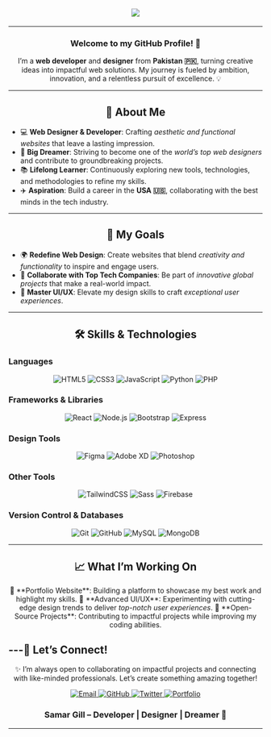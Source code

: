 
<!-- Advanced Header with Typing Animation -->
<h1 align="center">
  <img src="https://readme-typing-svg.demolab.com?font=Fira+Code&weight=600&size=36&duration=3000&pause=700&color=00A1D6&center=true&vCenter=true&width=900&lines=👋+Hey,+I'm+Samar+Gill!;🌐+Full-Stack+Developer+%26+Designer;🚀+Turning+Dreams+into+Web+Realities;💡+Innovating+the+Future+One+Pixel+at+a+Time" />
</h1>

---

<h3 align="center">Welcome to my GitHub Profile! 🌟</h3>  
<p align="center">  
I’m a <strong>web developer</strong> and <strong>designer</strong> from <strong>Pakistan 🇵🇰</strong>, turning creative ideas into impactful web solutions. My journey is fueled by ambition, innovation, and a relentless pursuit of excellence. 💡  
</p>  

---

<h2 align="center">🚀 About Me</h2>  

<ul>
  <li>💻 <strong>Web Designer & Developer</strong>: Crafting <em>aesthetic and functional websites</em> that leave a lasting impression.</li>  
  <li>🌟 <strong>Big Dreamer</strong>: Striving to become one of the <em>world’s top web designers</em> and contribute to groundbreaking projects.</li>  
  <li>📚 <strong>Lifelong Learner</strong>: Continuously exploring new tools, technologies, and methodologies to refine my skills.</li>  
  <li>✈️ <strong>Aspiration</strong>: Build a career in the <strong>USA 🇺🇸</strong>, collaborating with the best minds in the tech industry.</li>  
</ul>

---

<h2 align="center">🎯 My Goals</h2>  

<ul>
  <li>🌍 <strong>Redefine Web Design</strong>: Create websites that blend <em>creativity and functionality</em> to inspire and engage users.</li>  
  <li>🚀 <strong>Collaborate with Top Tech Companies</strong>: Be part of <em>innovative global projects</em> that make a real-world impact.</li>  
  <li>🎨 <strong>Master UI/UX</strong>: Elevate my design skills to craft <em>exceptional user experiences</em>.</li>  
</ul>

---

<h2 align="center">🛠️ Skills & Technologies</h2>  

### **Languages**  
<p align="center">
  <img src="https://img.shields.io/badge/HTML5-E34F26?style=for-the-badge&logo=html5&logoColor=white" alt="HTML5" />  
  <img src="https://img.shields.io/badge/CSS3-1572B6?style=for-the-badge&logo=css3&logoColor=white" alt="CSS3" />  
  <img src="https://img.shields.io/badge/JavaScript-F7DF1E?style=for-the-badge&logo=javascript&logoColor=black" alt="JavaScript" />  
  <img src="https://img.shields.io/badge/Python-3776AB?style=for-the-badge&logo=python&logoColor=white" alt="Python" />  
  <img src="https://img.shields.io/badge/PHP-777BB4?style=for-the-badge&logo=php&logoColor=white" alt="PHP" />  
</p>  

### **Frameworks & Libraries**  
<p align="center">
  <img src="https://img.shields.io/badge/React-61DAFB?style=for-the-badge&logo=react&logoColor=black" alt="React" />  
  <img src="https://img.shields.io/badge/Node.js-339933?style=for-the-badge&logo=nodedotjs&logoColor=white" alt="Node.js" />  
  <img src="https://img.shields.io/badge/Bootstrap-7952B3?style=for-the-badge&logo=bootstrap&logoColor=white" alt="Bootstrap" />  
  <img src="https://img.shields.io/badge/Express-000000?style=for-the-badge&logo=express&logoColor=white" alt="Express" />  
</p>  

### **Design Tools**  
<p align="center">
  <img src="https://img.shields.io/badge/Figma-F24E1E?style=for-the-badge&logo=figma&logoColor=white" alt="Figma" />  
  <img src="https://img.shields.io/badge/Adobe%20XD-FF61F6?style=for-the-badge&logo=adobexd&logoColor=white" alt="Adobe XD" />  
  <img src="https://img.shields.io/badge/Photoshop-31A8FF?style=for-the-badge&logo=adobephotoshop&logoColor=white" alt="Photoshop" />  
</p>  

### **Other Tools**  
<p align="center">
  <img src="https://img.shields.io/badge/TailwindCSS-38B2AC?style=for-the-badge&logo=tailwindcss&logoColor=white" alt="TailwindCSS" />  
  <img src="https://img.shields.io/badge/Sass-CC6699?style=for-the-badge&logo=sass&logoColor=white" alt="Sass" />  
  <img src="https://img.shields.io/badge/Firebase-FFCA28?style=for-the-badge&logo=firebase&logoColor=black" alt="Firebase" />  
</p>  

### **Version Control & Databases**  
<p align="center">
  <img src="https://img.shields.io/badge/Git-F05032?style=for-the-badge&logo=git&logoColor=white" alt="Git" />  
  <img src="https://img.shields.io/badge/GitHub-181717?style=for-the-badge&logo=github&logoColor=white" alt="GitHub" />  
  <img src="https://img.shields.io/badge/MySQL-4479A1?style=for-the-badge&logo=mysql&logoColor=white" alt="MySQL" />  
  <img src="https://img.shields.io/badge/MongoDB-47A248?style=for-the-badge&logo=mongodb&logoColor=white" alt="MongoDB" />  
</p>  

---

<h2 align="center">📈 What I’m Working On</h2>  

<p align="center">  
💼 **Portfolio Website**: Building a platform to showcase my best work and highlight my skills.  
🎨 **Advanced UI/UX**: Experimenting with cutting-edge design trends to deliver <em>top-notch user experiences</em>.  
🤝 **Open-Source Projects**: Contributing to impactful projects while improving my coding abilities.  
</p>

---💬 Let’s Connect!</h2> <p align="center"> ✨ I’m always open to collaborating on impactful projects and connecting with like-minded professionals. Let’s create something amazing together! </p> <p align="center"> <a href="mailto:gillsamar087@gmail.com" target="_blank"> <img src="https://img.shields.io/badge/📧%20Email-gillsamar087%40gmail.com-D14836?style=for-the-badge&logo=gmail&logoColor=white" alt="Email" /> </a> <a href="https://github.com/samar007gill" target="_blank"> <img src="https://img.shields.io/badge/🐙%20GitHub-samar007gill-181717?style=for-the-badge&logo=github&logoColor=white" alt="GitHub" /> </a> <a href="https://twitter.com/SamarGill" target="_blank"> <img src="https://img.shields.io/badge/🐦%20Twitter-@SamarGill-1DA1F2?style=for-the-badge&logo=twitter&logoColor=white" alt="Twitter" /> </a> <a href="#" target="_blank"> <img src="https://img.shields.io/badge/🌐%20Portfolio-Coming%20Soon-FFD700?style=for-the-badge&logo=html5&logoColor=white" alt="Portfolio" /> </a> </p>
---

<h3 align="center">Samar Gill – Developer | Designer | Dreamer 🌟</h3>  

---
